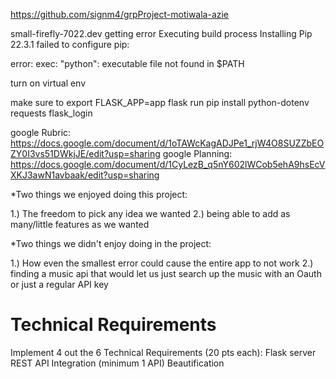 https://github.com/signm4/grpProject-motiwala-azie

small-firefly-7022.dev
getting error
  Executing build process
    Installing Pip 22.3.1
failed to configure pip:

error: exec: "python": executable file not found in $PATH

turn on virtual env

make sure to export FLASK_APP=app
flask run
pip install python-dotenv
            requests
            flask_login

google Rubric: https://docs.google.com/document/d/1oTAWcKagADJPe1_rjW4O8SUZZbEOZY0I3vs51DWkjJE/edit?usp=sharing
google Planning: https://docs.google.com/document/d/1CyLezB_q5nY602lWCob5ehA9hsEcVXKJ3awN1avbaak/edit?usp=sharing

*Two things we enjoyed doing this project: 

1.) The freedom to pick any idea we wanted
2.) being able to add as many/little features as we wanted

*Two things we didn't enjoy doing in the project: 

1.) How even the smallest error could cause the entire app to not work
2.) finding a music api that would let us just search up the music with an Oauth or just a regular API key

<h1>Technical Requirements</h1>

Implement 4 out the 6 Technical Requirements (20 pts each):
Flask server
REST API Integration (minimum 1 API)
Beautification


